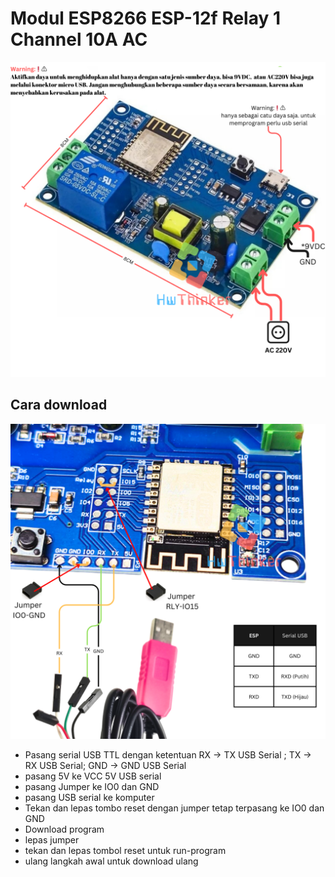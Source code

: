 # Modul ESP8266 ESP-12f Relay 1 Channel  10A AC
![](https://github.com/hwthinker/esp8266-relay1ch-AC/blob/main/picture/1.png)
## Cara download
![](https://github.com/hwthinker/esp8266-relay1ch-AC/blob/main/picture/2.png)
- Pasang serial USB TTL dengan ketentuan RX -> TX USB Serial ; TX -> RX USB Serial; GND -> GND USB Serial
- pasang 5V ke VCC 5V USB serial
- pasang Jumper ke IO0 dan GND
- pasang USB serial ke komputer
- Tekan dan lepas tombo reset dengan jumper tetap terpasang ke IO0 dan GND
- Download program 
- lepas jumper
- tekan dan lepas tombol reset untuk run-program
- ulang langkah awal untuk download ulang
